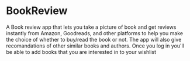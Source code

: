# BookReview

A Book review app that lets you take a picture of book and get reviews instantly from Amazon, 
Goodreads, and other platforms to help you make the choice of whether to buy/read the book or not.
The app will also give recomandations of other similar books and authors.
Once you log in you'll be able to add books that you are interested in to your wishlist 
